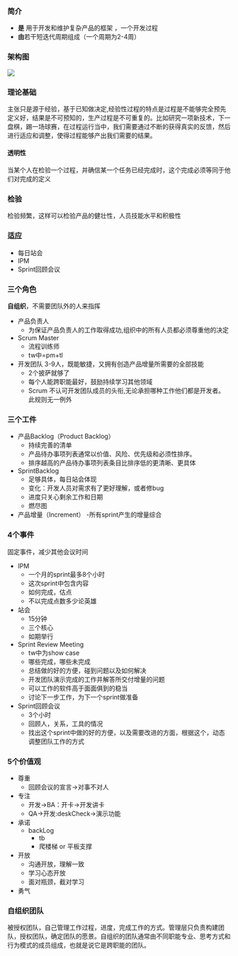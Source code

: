 ### 简介
- **是**   用于开发和维护复杂产品的框架
，一个开发过程
- **由**若干短迭代周期组成（一个周期为2-4周）
### 架构图

![](https://i.loli.net/2019/04/16/5cb5ced7b8555.png)
### 理论基础
主张只是源于经验，基于已知做决定,经验性过程的特点是过程是不能够完全预先定义好，结果是不可预知的，生产过程是不可重复的。比如研究一项新技术，下一盘棋，踢一场球赛，在过程运行当中，我们需要通过不断的获得真实的反馈，然后进行适应和调整，使得过程能够产出我们需要的结果。
#### 透明性
当某个人在检验一个过程，并确信某一个任务已经完成时，这个完成必须等同于他们对完成的定义
### 检验
检验频繁，这样可以检验产品的健壮性，人员技能水平和积极性
### 适应
- 每日站会
- IPM
- Sprint回顾会议
### 三个角色
**自组织**，不需要团队外的人来指挥
- 产品负责人
  - 为保证产品负责人的工作取得成功,组织中的所有人员都必须尊重他的决定
- Scrum Master
  - 流程训练师
  - tw中=pm+tl
- 开发团队
  3-9人，既能敏捷，又拥有创造产品增量所需要的全部技能
  - 2个披萨就够了
  - 每个人能跨职能最好，鼓励持续学习其他领域
  - Scrum 不认可开发团队成员的头衔,无论承担哪种工作他们都是开发者。此规则无一例外
### 三个工件
- 产品Backlog（Product Backlog）
  - 持续完善的清单
  - 产品待办事项列表通常以价值、风险、优先级和必须性排序。
  - 排序越高的产品待办事项列表条目比排序低的更清晰、更具体
- SprintBacklog
   - 足够具体，每日站会体现
   - 变化：开发人员对需求有了更好理解，或者修bug
   - 进度只关心剩余工作和日期
   - 燃尽图
- 产品增量（Increment）
  -所有sprint产生的增量综合
### 4个事件
固定事件，减少其他会议时间
- IPM
  - 一个月的sprint最多8个小时
  - 这次sprint中包含内容
  - 如何完成，估点
  - 不以完成点数多少论英雄
- 站会
  - 15分钟
  - 三个核心
  - 如期举行
- Sprint Review Meeting
  - tw中为show case
  - 哪些完成，哪些未完成
  - 总结做的好的方便，碰到问题以及如何解决
  - 开发团队演示完成的工作并解答所交付增量的问题
  - 可以工作的软件高于面面俱到的稳当
  - 讨论下一步工作，为下一个sprint做准备
- Sprint回顾会议
   - 3个小时
   - 回顾人，关系，工具的情况
   - 找出这个sprint中做的好的方便，以及需要改进的方面，根据这个，动态调整团队工作的方式
 
### 5个价值观
- 尊重
  - 回顾会议的宣言->对事不对人
- 专注
  - 开发->BA：开卡->开发讲卡
  - QA->开发:deskCheck->演示功能
- 承诺
  - backLog
    - tb
    - 爬楼梯 or 平板支撑
- 开放
  - 沟通开放，理解一致
  - 学习心态开放
  - 面对瓶颈，截对学习
- 勇气
### 自组织团队
被授权团队，自己管理工作过程，进度，完成工作的方式。管理层只负责构建团队，授权团队，确定团队的愿景。自组织的团队通常由不同职能专业、思考方式和行为模式的成员组成，也就是说它是跨职能的团队。